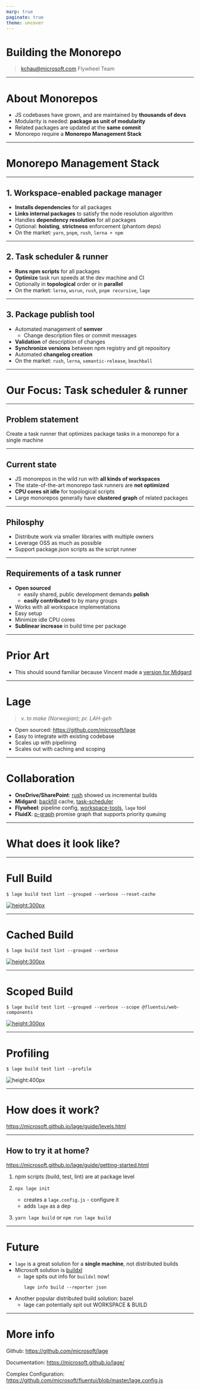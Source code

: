 ```yaml
---
marp: true
paginate: true
theme: uncover
---
```


# Building the Monorepo

> <kchau@microsoft.com>
> Flywheel Team

---

# About Monorepos

- JS codebases have grown, and are maintained by **thousands of devs**
- Modularity is needed: **package as unit of modularity**
- Related packages are updated at the **same commit**
- Monorepo require a **Monorepo Management Stack**

---

# Monorepo Management Stack

---

## 1. Workspace-enabled package manager

- **Installs dependencies** for all packages
- **Links internal packages** to satisfy the node resolution algorithm
- Handles **dependency resolution** for all packages
- Optional: **hoisting**, **strictness** enforcement (phantom deps)
- On the market: `yarn`, `pnpm`, `rush`, `lerna + npm`

---

## 2. Task scheduler & runner

- **Runs npm scripts** for all packages
- **Optimize** task run speeds at the dev machine and CI
- Optionally in **topological** order or in **parallel**
- On the market: `lerna`, `wsrun`, `rush`, `pnpm recursive`, `lage`

---

## 3. Package publish tool

- Automated management of **semver**
  - Change description files or commit messages
- **Validation** of description of changes
- **Synchronize versions** between npm registry and git repository
- Automated **changelog creation**
- On the market: `rush`, `lerna`, `semantic-release`, `beachball`

---

# Our Focus: Task scheduler & runner

---

## Problem statement

Create a task runner that optimizes package tasks in a monorepo for a single machine

---

## Current state

- JS monorepos in the wild run with **all kinds of workspaces**
- The state-of-the-art monorepo task runners are **not optimized**
- **CPU cores sit idle** for topological scripts
- Large monorepos generally have **clustered graph** of related packages

---

## Philosphy

- Distribute work via smaller libraries with multiple owners
- Leverage OSS as much as possible
- Support package.json scripts as the script runner

---

## Requirements of a task runner

- **Open sourced**
  - easily shared, public development demands **polish**
  - **easily contributed** to by many groups
- Works with all workspace implementations
- Easy setup
- Minimize idle CPU cores
- **Sublinear increase** in build time per package

---

# Prior Art

- This should sound familiar because Vincent made a [version for Midgard](https://msfast.visualstudio.com/FAST/_git/Midgard?path=%2Fpackages%2Fbuild-pipelines%2Fsrc)

---

# Lage

> _v. to make (Norwegian); pr. LAH-geh_

- Open sourced: https://github.com/microsoft/lage
- Easy to integrate with existing codebase
- Scales up with pipelining
- Scales out with caching and scoping

---

# Collaboration

- **OneDrive/SharePoint**: [rush](https://rushjs.io) showed us incremental builds
- **Midgard**: [backfill](https://github.com/microsoft/backfill) cache, [task-scheduler](https://github.com/microsoft/task-scheduler)
- **Flywheel**: pipeline config, [workspace-tools](https://github.com/microsoft/workspace-tools), `lage` tool
- **FluidX**: [p-graph](https://github.com/microsoft/p-graph) promise graph that supports priority queuing

---

# What does it look like?

---

# Full Build

```shell
$ lage build test lint --grouped --verbose --reset-cache
```

[![height:300px](https://asciinema.org/a/352651.svg)](https://asciinema.org/a/352651?speed=100)

---

# Cached Build

```shell
$ lage build test lint --grouped --verbose
```

[![height:300px](https://asciinema.org/a/352653.svg)](https://asciinema.org/a/352653?speed=25)

---

# Scoped Build

```shell
$ lage build test lint --grouped --verbose --scope @fluentui/web-components
```

[![height:300px](https://asciinema.org/a/352654.svg)](https://asciinema.org/a/352654?speed=25)

---

# Profiling

```shell
$ lage build test lint --profile
```

![height:400px](https://microsoft.github.io/lage/assets/img/sample-profile.9725510b.png)

---

# How does it work?

https://microsoft.github.io/lage/guide/levels.html

---

## How to try it at home?

https://microsoft.github.io/lage/guide/getting-started.html

1. npm scripts (build, test, lint) are at package level
2. `npx lage init`

   - creates a `lage.config.js` - configure it
   - adds `lage` as a dep

3. `yarn lage build` or `npm run lage build`

---

# Future

- `lage` is a great solution for a **single machine**, not distributed builds
- Microsoft solution is [buildxl](https://github.com/microsoft/buildxl)
  - lage spits out info for `buildxl` now!
    ```
    lage info build --reporter json
    ```
- Another popular distributed build solution: bazel
  - lage can potentially spit out WORKSPACE & BUILD

---

# More info

Github:
https://github.com/microsoft/lage

Documentation:
https://microsoft.github.io/lage/

Complex Configuration:
https://github.com/microsoft/fluentui/blob/master/lage.config.js
